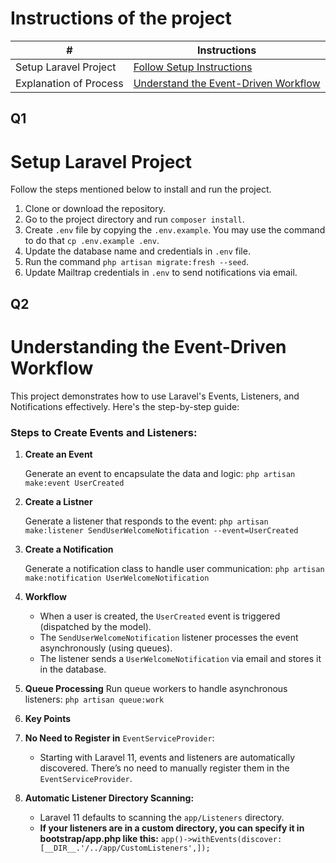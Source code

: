 # Instructions of the project #
|           #                |   **Instructions**                          |
|----------------------------|---------------------------------------------|
| Setup Laravel Project      |  [Follow Setup Instructions](#q1)<br>           |
| Explanation of Process |  [Understand the Event-Driven Workflow](#q2)<br>                         |


## Q1
# Setup Laravel Project
Follow the steps mentioned below to install and run the project.

1. Clone or download the repository.
2. Go to the project directory and run `composer install`.
3. Create `.env` file by copying the `.env.example`. You may use the command to do that `cp .env.example .env`.
4. Update the database name and credentials in `.env` file.
5. Run the command `php artisan migrate:fresh --seed`.
6. Update Mailtrap credentials in ```.env``` to send notifications via email.

## Q2
# Understanding the Event-Driven Workflow
This project demonstrates how to use Laravel's Events, Listeners, and Notifications effectively. Here's the step-by-step guide:

### Steps to Create Events and Listeners:

1. **Create an Event**
   
   Generate an event to encapsulate the data and logic:
```php artisan make:event UserCreated```
3. **Create a Listner**

   Generate a listener that responds to the event:
```php artisan make:listener SendUserWelcomeNotification --event=UserCreated```
5. **Create a Notification**

   Generate a notification class to handle user communication:
```php artisan make:notification UserWelcomeNotification```
7. **Workflow**
   - When a user is created, the ```UserCreated``` event is triggered (dispatched by the model).
   - The ```SendUserWelcomeNotification``` listener processes the event asynchronously (using queues).
   - The listener sends a ```UserWelcomeNotification``` via email and stores it in the database.

8. **Queue Processing**
    Run queue workers to handle asynchronous listeners:
   ```php artisan queue:work```
  
10. **Key Points**
   1. **No Need to Register in** ```EventServiceProvider```:

      - Starting with Laravel 11, events and listeners are automatically discovered. There’s no need to manually register them in the ```EventServiceProvider```.
      
   2. **Automatic Listener Directory Scanning:**

      - Laravel 11 defaults to scanning the ```app/Listeners``` directory.
      - **If your listeners are in a custom directory, you can specify it in bootstrap/app.php like this:**
      ```app()->withEvents(discover: [__DIR__.'/../app/CustomListeners',]);```

